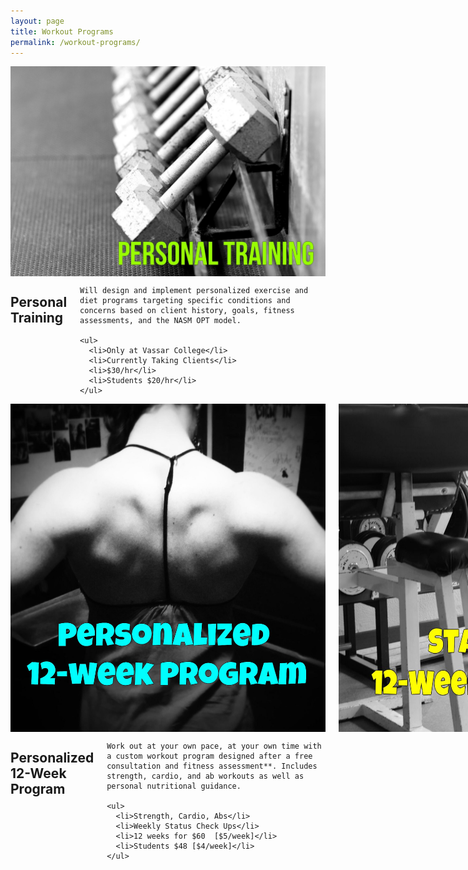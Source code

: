 ```yaml
---
layout: page
title: Workout Programs
permalink: /workout-programs/
---
```


<div class="row">
  <div class="six columns">
    <img alt="Personal Training" src="/i/personal_training.jpg" />
  </div>
  <div class="six columns">
    <h2>Personal Training</h2>

    Will design and implement personalized exercise and diet programs targeting specific conditions and concerns based on client history, goals, fitness assessments, and the NASM OPT model.

    <ul>
      <li>Only at Vassar College</li>
      <li>Currently Taking Clients</li>
      <li>$30/hr</li>
      <li>Students $20/hr</li>
    </ul>

  </div>
</div>

<div class="row">

  <div class="four columns">
    <img alt="Personal 12-week" src="/i/personal_12_week.jpg" />
    <img alt="Standard 12-week" src="/i/standard_12_week.jpg" />
  </div>

  <div class="eight columns">
    <h2>Personalized 12-Week Program</h2>

    Work out at your own pace, at your own time with a custom workout program designed after a free consultation and fitness assessment**. Includes strength, cardio, and ab workouts as well as personal nutritional guidance.

    <ul>
      <li>Strength, Cardio, Abs</li>
      <li>Weekly Status Check Ups</li>
      <li>12 weeks for $60  [$5/week]</li>
      <li>Students $48 [$4/week]</li>
    </ul>
  </div>
</div>
